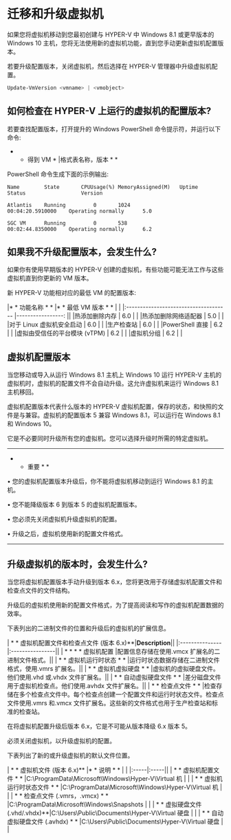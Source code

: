 ﻿# 迁移和升级虚拟机 


如果您将虚拟机移动到您最初创建与 HYPER-V 中 Windows 8.1 或更早版本的 Windows 10 主机，您将无法使用新的虚拟机功能，直到您手动更新虚拟机配置版本。 

若要升级配置版本，关闭虚拟机，然后选择在 HYPER-V 管理器中升级虚拟机配置。 

 ```PowerShell
Update-VmVersion <vmname> | <vmobject>
```



## 如何检查在 HYPER-V 上运行的虚拟机的配置版本? 

若要查找配置版本，打开提升的 Windows PowerShell 命令提示符，并运行以下命令:

* * 得到 VM * |格式表名称，版本 * *

PowerShell 命令生成下面的示例输出:

```
Name		State		CPUUsage(%)	MemoryAssigned(M)	Uptime				Status					Version
    
Atlantis	Running			0		1024			 	00:04:20.5910000	Operating normally		5.0
    
SGC VM		Running			0		538 	 			00:02:44.8350000	Operating normally		6.2
```


## 如果我不升级配置版本，会发生什么?

如果你有使用早期版本的 HYPER-V 创建的虚拟机，有些功能可能无法工作与这些虚拟机直到你更新的 VM 版本。

新 HYPER-V 功能相对应的最低 VM 的配置版本:

|* * 功能名称 * * |* * 最低 VM 版本 * * | |
|:------------------------------------- |-----------------: ||
|热添加删除内存 |               6.0 | |
|热添加删除网络适配器 |               5.0 | |
|对于 Linux 虚拟机安全启动 |               6.0 | |
|生产检查站 |               6.0 | |
|PowerShell 直接 |               6.2 | |
|虚拟由受信任的平台模块 (vTPM) |               6.2 | |
|虚拟机分组 |               6.2 | |



## 虚拟机配置版本 ##

当您移动或导入从运行 Windows 8.1 主机上 Windows 10 运行 HYPER-V 主机的虚拟机时，虚拟机的配置文件不会自动升级。这允许虚拟机来运行 Windows 8.1 主机移回。 

虚拟机配置版本代表什么版本的 HYPER-V 虚拟机配置，保存的状态，和快照的文件是与兼容。虚拟机的配置版本 5 兼容 Windows 8.1，可以运行在 Windows 8.1 和 Windows 10。

它是不必要同时升级所有您的虚拟机。您可以选择升级时所需的特定虚拟机。  


----------------
* * 重要 * *

• 您的虚拟机配置版本升级后，你不能将虚拟机移动到运行 Windows 8.1 的主机。

• 您不能降级版本 6 到版本 5 的虚拟机配置版本。

• 您必须先关闭虚拟机升级虚拟机的配置。

• 升级之后，虚拟机使用新的配置文件格式。

--------





## 升级虚拟机的版本时，会发生什么?
当您将虚拟机配置版本手动升级到版本 6.x，您将更改用于存储虚拟机配置文件和检查点文件的文件结构。 

升级后的虚拟机使用新的配置文件格式，为了提高阅读和写作的虚拟机配置数据的效率。 

下表列出的二进制文件的位置和升级后的虚拟机的扩展信息。  

| * * 虚拟机配置文件和检查点文件 (版本 6.x)**|**Description**||
|:---------------|:----------------||
| * * * * 虚拟机配置 |配置信息存储在使用.vmcx 扩展名的二进制文件格式。||
| * * 虚拟机运行时状态 * * |运行时状态数据存储在二进制文件格式，使用.vmrs 扩展名。||
| * * 虚拟机虚拟硬盘 * * |虚拟机的虚拟硬盘文件。他们使用.vhd 或.vhdx 文件扩展名。||
| * * 自动虚拟硬盘文件 * * |差分磁盘文件用于虚拟机检查点。他们使用.avhdx 文件扩展名。||
| * * 检查点文件 * * |检查存储在多个检查点文件中。每个检查点创建一个配置文件和运行时状态文件。检查点文件使用.vmrs 和.vmcx 文件扩展名。这些新的文件格式也用于生产检查站和标准的检查站。

在将虚拟机配置升级后版本 6.x，它是不可能从版本降级 6.x 版本 5。 

必须关闭虚拟机，以升级虚拟机的配置。

下表列出了新的或升级虚拟机的默认文件位置。

|  * * 虚拟机文件 (版本 6.x)** |* * 说明 * * | |
|:-----|:-----||
| * * 虚拟机配置文件 * * |C:\ProgramData\Microsoft\Windows\Hyper-V\Virtual 机 | |
| * * 虚拟机运行时状态文件 * * |C:\ProgramData\Microsoft\Windows\Hyper-V\Virtual 机 | |
| * * 检查点文件 (.vmrs，.vmcx) * * |C:\ProgramData\Microsoft\Windows\Snapshots | |
| * * 虚拟硬盘文件 (.vhd/.vhdx)**|C:\Users\Public\Documents\Hyper-V\Virtual 硬盘 | |
| * * 自动虚拟硬盘文件 (.avhdx) * * |C:\Users\Public\Documents\Hyper-V\Virtual 硬盘 | |




